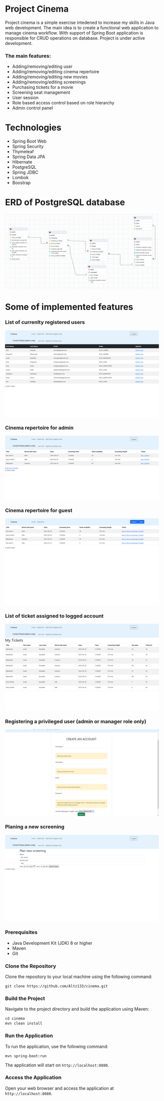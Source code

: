 # Project Cinema

Project cinema is a simple exercise intedened to increase my skills in Java web development. The main idea is to create a functional web application to manage cinema workflow. With support of Spring Boot application is responsible for CRUD operations on database. Project is under active development.

### The main features:

* Adding/removing/editing user 
* Adding/removing/editing cinema repertoire
* Adding/removing/editing new movies
* Adding/removing/editing screenings
* Purchasing tickets for a movie 
* Screening seat management
* User session
* Role based access control based on role hierarchy
* Admin control panel

# Technologies

* Spring Boot Web
* Spring Security
* Thymeleaf
* Spring Data JPA
* Hibernate
* PostgreSQL
* Spring JDBC
* Lombok
* Boostrap

# ERD of PostgreSQL database

![ERD](/src/main/resources/readme/erd2.png)

# Some of implemented features

 ### List of currenlty registered users
![users](/src/main/resources/readme/listOfUsers.png)

 ### Cinema repertoire for admin
![repertoire](/src/main/resources/readme/repertoire.png)

  ### Cinema repertoire for guest
![repertoireA](/src/main/resources/readme/repertoireAnonymous.png)
 
 ### List of ticket assigned to logged account
![tickets](/src/main/resources/readme/MyTickets1.png)

### Registering a privileged user (admin or manager role only)
![regPri](/src/main/resources/readme/registerPrivileged.png)

### Planing a new screening 
![newScreening](/src/main/resources/readme/NewScreening.png)
 
 ### Prerequisites

- Java Development Kit (JDK) 8 or higher
- Maven
- Git

### Clone the Repository

Clone the repository to your local machine using the following command:
```
git clone https://github.com/Altz133/cinema.git
```
### Build the Project

Navigate to the project directory and build the application using Maven:
```
cd cinema
mvn clean install
```

### Run the Application

To run the application, use the following command:
```
mvn spring-boot:run
```

The application will start on `http://localhost:8080`.

### Access the Application

Open your web browser and access the application at `http://localhost:8080`.

